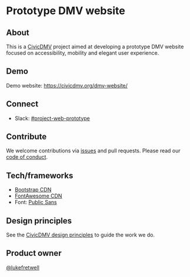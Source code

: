 # Prototype DMV website

## About

This is a [CivicDMV](https://civicdmv.org) project aimed at developing a prototype DMV website focused on accessibility, mobility and elegant user experience.

## Demo

Demo website: https://civicdmv.org/dmv-website/

## Connect

* Slack: [#project-web-prototype](https://civicdmv.slack.com/messages/CK0GRM8UQ/)

## Contribute

We welcome contributions via [issues](https://github.com/civicdmv/dmv-website/issues) and pull requests. Please read our [code of conduct](https://civicdmv-handbook.readthedocs.io/en/latest/conduct/).

## Tech/frameworks

* [Bootstrap CDN](https://www.bootstrapcdn.com/)
* [FontAwesome CDN](https://www.bootstrapcdn.com/fontawesome/)
* Font: [Public Sans](https://public-sans.digital.gov/)

## Design principles

See the [CivicDMV design principles](https://civicdmv-handbook.readthedocs.io/en/latest/principles/) to guide the work we do.

## Product owner

[@lukefretwell](https://github.com/lukefretwell)
